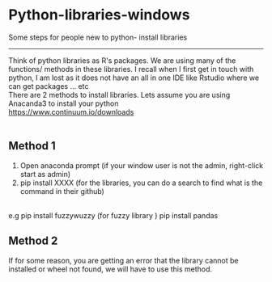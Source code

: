 # Python-libraries-windows
Some steps for people new to python- install libraries
<br>

---

Think of python libraries as R's packages. We are using many of the functions/ methods in these libraries. I recall when I first get in touch with python, I am lost as it does not have an all in one IDE like Rstudio where we can get packages ... etc 
<br>
There are 2 methods to install libraries. Lets assume you are using Anacanda3 to install your python 
<br> 
https://www.continuum.io/downloads
<br>
<br>
## **Method 1** 
1) Open anaconda prompt (if your window user is not the admin, right-click start as admin) 
2) pip install XXXX (for the libraries, you can do a search to find what is the command in their github) 
<br> 
e.g pip install fuzzywuzzy (for fuzzy library ) 
    pip install pandas 
    
## **Method 2** 
If for some reason, you are getting an error that the library cannot be installed or wheel not found, we will have to use this method. 
<br> 

